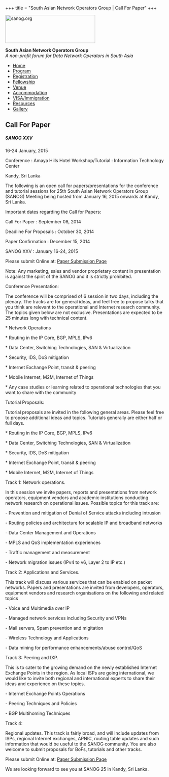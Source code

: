 +++
title = "South Asian Network Operators Group | Call For Paper"
+++

[<img src="../images/logo.jpg" width="283" height="88" alt="sanog.org" />](../index.html)

**South Asian Network Operators Group**  
*A non-profit forum for Data Network Operators in South Asia*

-   [Home](index.html)
-   [Program](program.html)
-   [Registration](reg.html)
-   [Fellowship](fellowship.html)
-   [Venue](venue.html)
-   [Accommodation](accomo.html)
-   [VISA/Immigration](visa.html)
-   [Resources](downloads.html)
-   [Gallery](gallery.html)

Call For Paper
--------------

##### SANOG XXV

16-24 January, 2015

Conference : Amaya Hills Hotel Workshop/Tutorial : Information
Technology Center

Kandy, Sri Lanka

  
  
  
  
  
  
  
  
  
  
  
  
  
  
  
  
  
  
  
  
  
  
  
  
  
  
  
  
  
  
  
  
  
  
  
  
  
  
  
  
  
  
  
  
  
  
  
  
  
  
  
  
  
  
  
  

The following is an open call for papers/presentations for the
conference and tutorial sessions for 25th South Asian Network Operators
Group (SANOG) Meeting being hosted from January 16, 2015 onwards at
Kandy, Sri Lanka.

  

Important dates regarding the Call for Papers:

  

Call For Paper : September 08, 2014

Deadline For Proposals : October 30, 2014

Paper Confirmation : December 15, 2014

SANOG XXV : January 16-24, 2015

  

Please submit Online at: [Paper Submission
Page](http://submission.apnic.net/user/login.php?event=17)

  

Note: Any marketing, sales and vendor proprietary content in
presentation is against the spirit of the SANOG and it is strictly
prohibited.

  

Conference Presentation:

The conference will be comprised of 6 session in two days, including the
plenary. The tracks are for general ideas, and feel free to propose
talks that you think are relevant to the operational and Internet
research community. The topics given below are not exclusive.
Presentations are expected to be 25 minutes long with technical content.

  

\* Network Operations

\* Routing in the IP Core, BGP, MPLS, IPv6

\* Data Center, Switching Technologies, SAN & Virtualization

\* Security, IDS, DoS mitigation

\* Internet Exchange Point, transit & peering

\* Mobile Internet, M2M, Internet of Things

\* Any case studies or learning related to operational technologies that
you want to share with the community

  

Tutorial Proposals:

Tutorial proposals are invited in the following general areas. Please
feel free to propose additional ideas and topics. Tutorials generally
are either half or full days.

  

\* Routing in the IP Core, BGP, MPLS, IPv6

\* Data Center, Switching Technologies, SAN & Virtualization

\* Security, IDS, DoS mitigation

\* Internet Exchange Point, transit & peering

\* Mobile Internet, M2M, Internet of Things

  

Track 1: Network operations.

In this session we invite papers, reports and presentations from network
operators, equipment vendors and academic institutions conducting
network research on operational issues. Possible topics for this track
are:

  

\- Prevention and mitigation of Denial of Service attacks including
intrusion

\- Routing policies and architecture for scalable IP and broadband
networks

\- Data Center Management and Operations

\- MPLS and QoS implementation experiences

\- Traffic management and measurement

\- Network migration issues (IPv4 to v6, Layer 2 to IP etc.)

  

Track 2: Applications and Services.

This track will discuss various services that can be enabled on packet
networks. Papers and presentations are invited from developers,
operators, equipment vendors and research organisations on the following
and related topics

  

\- Voice and Multimedia over IP

\- Managed network services including Security and VPNs

\- Mail servers, Spam prevention and migitation

\- Wireless Technology and Applications

\- Data mining for performance enhancements/abuse control/QoS

  

Track 3: Peering and IXP.

This is to cater to the growing demand on the newly established Internet
Exchange Points in the region. As local ISPs are going international, we
would like to invite both regional and international experts to share
their ideas and experience on these topics.

  

\- Internet Exchange Points Operations

\- Peering Techniques and Policies

\- BGP Multihoming Techniques

  

Track 4:

Regional updates. This track is fairly broad, and will include updates
from ISPs, regional Internet exchanges, APNIC, routing table updates and
such information that would be useful to the SANOG community. You are
also welcome to submit proposals for BoFs, tutorials and other tracks.

  

Please submit Online at: [Paper Submission
Page](http://submission.apnic.net/user/login.php?event=17)

  

We are looking forward to see you at SANOG 25 in Kandy, Sri Lanka.  

 
